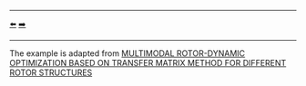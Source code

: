 ***
[⬅️](../0032/README.md "Previous example")
[➡️](../0034/README.md "Next example")
***

The example is adapted from [MULTIMODAL ROTOR-DYNAMIC OPTIMIZATION BASED ON TRANSFER MATRIX METHOD FOR DIFFERENT ROTOR STRUCTURES](http://dx.doi.org/10.1115/GT2025-152092)


